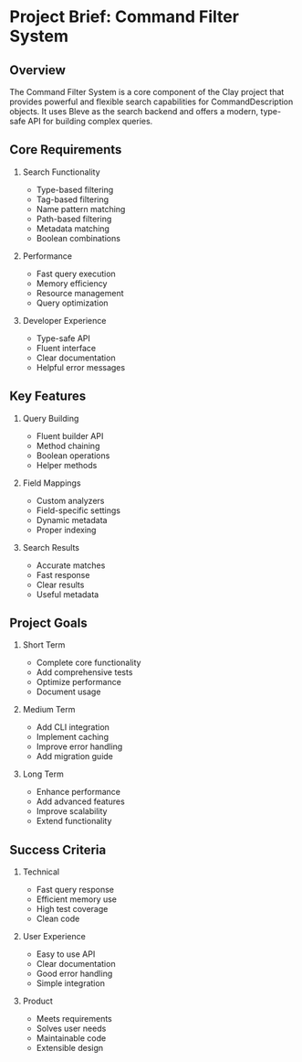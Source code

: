 # Project Brief: Command Filter System

## Overview

The Command Filter System is a core component of the Clay project that provides powerful and flexible search capabilities for CommandDescription objects. It uses Bleve as the search backend and offers a modern, type-safe API for building complex queries.

## Core Requirements

1. Search Functionality
   - Type-based filtering
   - Tag-based filtering
   - Name pattern matching
   - Path-based filtering
   - Metadata matching
   - Boolean combinations

2. Performance
   - Fast query execution
   - Memory efficiency
   - Resource management
   - Query optimization

3. Developer Experience
   - Type-safe API
   - Fluent interface
   - Clear documentation
   - Helpful error messages

## Key Features

1. Query Building
   - Fluent builder API
   - Method chaining
   - Boolean operations
   - Helper methods

2. Field Mappings
   - Custom analyzers
   - Field-specific settings
   - Dynamic metadata
   - Proper indexing

3. Search Results
   - Accurate matches
   - Fast response
   - Clear results
   - Useful metadata

## Project Goals

1. Short Term
   - Complete core functionality
   - Add comprehensive tests
   - Optimize performance
   - Document usage

2. Medium Term
   - Add CLI integration
   - Implement caching
   - Improve error handling
   - Add migration guide

3. Long Term
   - Enhance performance
   - Add advanced features
   - Improve scalability
   - Extend functionality

## Success Criteria

1. Technical
   - Fast query response
   - Efficient memory use
   - High test coverage
   - Clean code

2. User Experience
   - Easy to use API
   - Clear documentation
   - Good error handling
   - Simple integration

3. Product
   - Meets requirements
   - Solves user needs
   - Maintainable code
   - Extensible design 